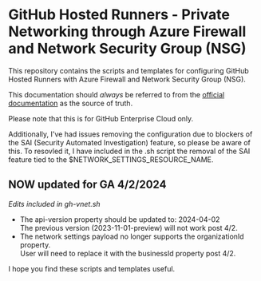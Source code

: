 # GitHub Hosted Runners - Private Networking through Azure Firewall and Network Security Group (NSG)

This repository contains the scripts and templates for configuring GitHub Hosted Runners with Azure Firewall and Network Security Group (NSG).

This documentation should _always_ be referred to from the [official documentation](https://docs.github.com/en/enterprise-cloud@latest/admin/configuration/configuring-private-networking-for-hosted-compute-products/configuring-private-networking-for-github-hosted-runners) as the source of truth.

Please note that this is for GitHub Enterprise Cloud only.

Additionally, I've had issues removing the configuration due to blockers of the SAI (Security Automated Investigation) feature, so please be aware of this. To resovled it, I have included in the .sh script the removal of the SAI feature tied to the $NETWORK_SETTINGS_RESOURCE_NAME.

## NOW updated for GA 4/2/2024
  _Edits included in gh-vnet.sh_
- The api-version property should be updated to: 2024-04-02   
  The previous version (2023-11-01-preview) will not work post 4/2.
- The network settings payload no longer supports the organizationId property. \
  User will need to replace it with the businessId property post 4/2.


I hope you find these scripts and templates useful. 